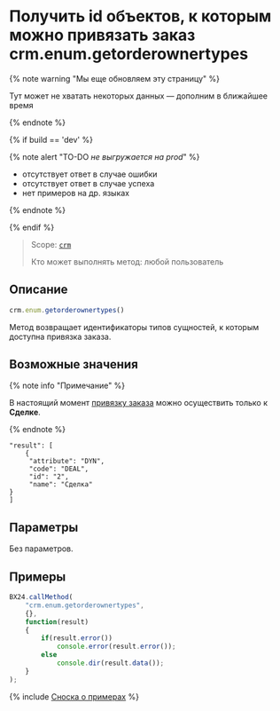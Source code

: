 # Получить id объектов, к которым можно привязать заказ crm.enum.getorderownertypes

{% note warning "Мы еще обновляем эту страницу" %}

Тут может не хватать некоторых данных — дополним в ближайшее время

{% endnote %}

{% if build == 'dev' %}

{% note alert "TO-DO _не выгружается на prod_" %}

- отсутствует ответ в случае ошибки
- отсутствует ответ в случае успеха
- нет примеров на др. языках
  
{% endnote %}

{% endif %}

> Scope: [`crm`](../../../scopes/permissions.md)
>
> Кто может выполнять метод: любой пользователь

## Описание

```js
crm.enum.getorderownertypes()
```

Метод возвращает идентификаторы типов сущностей, к которым доступна привязка заказа.

## Возможные значения

{% note info "Примечание" %}

В настоящий момент [привязку заказа](../../universal/order-entity/crm-order-entity-add.md) можно осуществить только к **Сделке**.

{% endnote %}

```
"result": [
    {
     "attribute": "DYN",
     "code": "DEAL",
     "id": "2",
     "name": "Сделка"
}
]
```

## Параметры

Без параметров.

## Примеры

```javascript
BX24.callMethod(
    "crm.enum.getorderownertypes",
    {},
    function(result)
    {
        if(result.error())
            console.error(result.error());
        else
            console.dir(result.data());
    }
);    
```

{% include [Сноска о примерах](../../../../_includes/examples.md) %}
